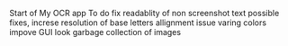 Start of My OCR app 
To do
  fix readablity of non screenshot text 
    possible fixes, increse resolution of base letters 
    allignment issue
    varing colors
  impove GUI look
  garbage collection of images 

